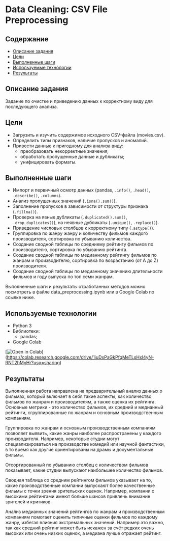 # Data Cleaning: CSV File Preprocessing

## Содержание
- [Описание задания](#описание-задания)
- [Цели](#цели)
- [Выполненные шаги](#выполненные-шаги)
- [Используемые технологии](#используемые-технологии)
- [Результаты](#результаты)

## Описание задания
Задание по очистке и приведению данных к корректному виду для последующего анализа.

## Цели
- Загрузить и изучить содержимое исходного CSV-файла (movies.csv).
- Определить типы признаков, наличие пропусков и аномалий.
- Привести данные к пригодному для анализа виду:
  - преобразовать некорректные значения;
  - обработать пропущенные данные и дубликаты;
  - унифицировать форматы.

## Выполненные шаги
- Импорт и первичный осмотр данных (pandas, `.info()`, `.head()`, `.describe()`, `.columns`).
- Анализ пропущенных значений (`.isna().sum()`).
- Заполнение пропусков в зависимости от структуры признака (`.fillna()`).
- Проверка на явные дубликаты (`.duplicated().sum()`, `.drop_duplicates()`), на неявные дубликаты (`.unique()`, `.replace()`).
- Приведение числовых столбцов к корректному типу (`.astype()`).
- Группировка по жанру жанру и количеству фильмов каждого производителя, сортировка по убыванию количества.
- Создание сводной таблицы по средниему рейтингу фильмов по производителю, сортировка по убыванию рейтинга.
- Создание сводной таблицы по медианному рейтингу фильмов по жанрам и производителю, сортировка по возрастанию (от A до Z) производителя.
- Создание сводной таблицы по медианному значению длительности фильмов и году выпуска по топ семи жанрам.

Выполненные шаги и результаты отработанных методов можно посмотреть в файле data_preprocessing.ipynb или в Google Colab по ссылке ниже.

## Используемые технологии
- Python 3
- Библиотеки:
  - pandas;
- Google Colab

[![Open in Colab](https://colab.research.google.com/assets/colab-badge.svg)]
(https://colab.research.google.com/drive/1iuDxPaGkPfqMeTLsHxl4yN-RNT2hMyHr?usp=sharing)

## Результаты
Выполненная работа направлена на предварительный анализ данных о фильмах, который включает в себя такие аспекты, как количество фильмов по жанрам и производителям, а также оценка их рейтинга. Основные метрики - это количество фильмов, их средний и медианный рейтинги, сгруппированные по жанрам и основным производственным компаниям.

Группировка по жанрам и основным производственным компаниям позволяет выявить, какие жанры наиболее распространены у каждого производителя. Например, некоторые студии могут специализироваться на производстве комедий или научной фантастики, в то время как другие ориентированы на драмы и документальные фильмы.

Отсортированный по убыванию столбец с количеством фильмов показывает, какие студии выпускают наибольшее количество фильмов.

Сводная таблица со средним рейтингом фильмов указывает на то, какие производственные компании выпускают более качественные фильмы с точки зрения зрительских оценок. Например, компании с высокими рейтингами имеют больше шансов привлечь внимание зрителей и критиков.

Анализ медианных значений рейтингов по жанрам и производственным компаниям помогает оценить типичные оценки фильмов по каждому жанру, избегая влияния экстремальных значений. Например это важно, так как средний рейтинг может быть искажен за счёт редких очень высоких или очень низких оценок, а медиана лучше отражает рейтинг.

